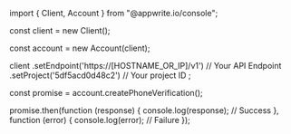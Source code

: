 import { Client, Account } from "@appwrite.io/console";

const client = new Client();

const account = new Account(client);

client
    .setEndpoint('https://[HOSTNAME_OR_IP]/v1') // Your API Endpoint
    .setProject('5df5acd0d48c2') // Your project ID
;

const promise = account.createPhoneVerification();

promise.then(function (response) {
    console.log(response); // Success
}, function (error) {
    console.log(error); // Failure
});